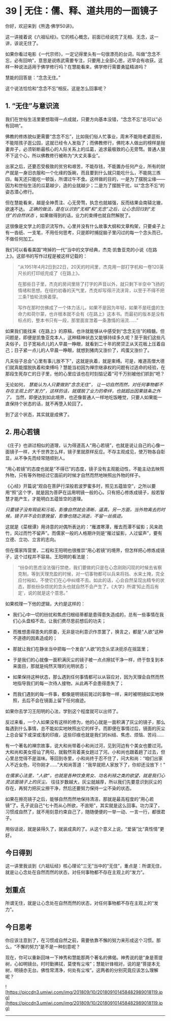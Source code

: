 # 39 | 无住：儒、释、道共用的一面镜子

你好，欢迎来到《熊逸·佛学50讲》。

这一讲接着说《六祖坛经》。它的核心概念，前面已经说完了无相、无念，这一讲，该说无住了。

如果你看过电影《一代宗师》，一定记得里头有一句很漂亮的台词，叫做“念念不忘，必有回响”，意思是说练武需要专注，只要用上全部心思，迟早会有收获。这样一种说法适用于佛学修行吗？在慧能看来，佛学修行需要勇猛精进吗？

慧能的回答是：“念念无住。”

这个说法恰恰和“念念不忘”相反。这是怎么回事呢？

## 1. “无住”与意识流

我们在世俗生活里要想取得一点成就，只要方向基本没错，“念念不忘”总可以“必有回响”。

佛教的修炼貌似更需要“念念不忘”，比如我们俗人忙事业，周末不能陪老婆逛街，不能陪孩子逛公园，这就已经令人发指了；而佛教修行，佛陀本人做出的榜样是抛妻弃子，必须斩断最核心的人际关系上的瓜葛，追求最极致的心无旁骛。普通人狠不下这个心，所以佛教修行被称为“大丈夫事业”。

出家之后，还要忍受极致的贫穷和艰苦，不能存钱，不能置办任何产业，所有的财产就是一身旧衣服和一个化缘的饭碗，而且要到什么就只能吃什么，不能挑三拣四，每天还只能吃一顿饭，所谓过午不食。这样做的目的，一是为了摆脱尘缘——因为和世俗生活的瓜葛越少，造的业就越少；二是为了摆脱干扰，以“念念不忘”的姿态潜心修行。

但在慧能看来，越是全神贯注、心无旁骛，执念也就越强，反而结果会南辕北辙，欲速不达。 *正确的做法，是在认识到“无相”和“无念”之后，让心念回归到“无住”的自然状态* ，如果做得到的话，业力的束缚也就自然解脱了。

这很像是文学上的意识流写作。心里并没有什么故事大纲和文章构架，只要桌子上有一沓纸、一支笔，不用任何思考，只是即时捕捉脑子里闪过的每一个念头而已，不做任何加工。

我们可以看看美国“垮掉的一代”当中的文学经典，杰克·凯鲁亚克的小说《在路上》。这部书的写作过程是被这样记载的：

> “从1951年4月2日到22日，20天的时间里，杰克用一部打字机和一卷120英尺长的打印纸完成了《在路上》。
> 
> 在那些日子里，杰克的房间里除了打字的声音以外，就只剩下半空中飞扬的情绪和思想。在纽约初春的天气里，杰克却写得汗流浃背，以至于不得不把三条T恤轮流换着穿。
> 
> 写作在那时仿佛成了一个体力活儿，如果不是因为年轻，如果不是旺盛的生命力和荷尔蒙，也许根本就不会有《在路上》这本书。而最初的版本是没有标点的，整本书只有一段，那里面宣泄着一条激情的湍流……”

如果我们能找来《在路上》的原稿，也许就能够从中感受到“念念无住”的精髓。但问题是，即便是凯鲁亚克本人，这种精神状态又能够持续多久呢？至于我们这些凡夫俗子，日子宽裕点儿的人早晨一睁眼，就看到二十年的房贷正从天花板上压着自己；日子紧一点儿的人早晨一睁眼，就想到猪肉又涨价了，鸡蛋又涨价了。

凡夫俗子总会“心里有事儿放不下”，这就是执着，就是束缚。可是，难道高僧大德们就真能摆脱执着和束缚吗？慧能当初因为禅宗继承权的问题有过逃命的经验，在那段生死存亡的日子里，他的心里应该也在时刻惦记着“可千万别被他们抓到”吧？

无论如何， *慧能认为人只要做到“念念无住”，*  *让一切自然而然，对任何事物都不存在主观上的“发力”，这样的话，就摆脱了业力的牵绊，也就超出因果链条之外了。* 当然，即便达到如此境界，也还像普通人一样地吃饭睡觉，只要人如果能一直保持个状态的话，就不再堕入轮回了。

到了这个状态，其实就是成佛了。

## 2. 用心若镜

《庄子》也讲过相似的道理，认为得道高人“用心若镜”，也就是说让自己的心像一面镜子一样，大千世界怎么样，镜子里就原样反应。不存主观成见，使万物各自彰显，从不争先而经常随顺别人。

“用心若镜”的态度也就是“不得已”的态度，镜子没有主观能动性，不能主动去映照外物，只有等外物经过它面前的时候才自然而然地映照出外物的样子。

《心经》开篇说“观自在菩萨行深般若波罗蜜多时，照见五蕴皆空”，之所以要用“照”这个字，就是因为菩萨在运用明镜一般的心。只有把心修炼成镜子，般若智慧才能产生，才能明白五蕴皆空的道理。

 *只要镜子没有瑕疵和污垢，影像自然就会清晰、逼真。另一方面，当外物离去的时候，镜子并不会刻意挽留，影像也随之消逝，不留一丝痕迹。*

这就是《菜根谭》用诗意的对偶所表达的：“雁渡寒潭，雁去而潭不留影；风来疏竹，风过而竹不留声”。而儒家一般的人格期许则是“雁过留影，人过留声”，要有立德、立功、立言的志向。

但在儒家阵营里，二程和王阳明也很推崇“用心若镜”的境界，但怎样把心修炼成镜子，这个过程并不容易。王阳明的看法是：

> “纷杂的思虑没法强行禁绝，我们要做的只是在心念刚刚闪现的时候去省察克制，等到天理充盈的时候，对一切事物都可以兵来将挡、水来土掩，完全应付裕如，不使它们在心中纠缠不去。如此的话，心会自然呈现出精专的状态，那些纷杂烦扰的念头也就自然不会产生了。《大学》所谓‘知止而后有定’，说的就是这个意思。”

如果梳理一下他的逻辑，大约是这样的：

* 我们心中一切的纷扰和焦虑归根结蒂都是患得患失造成的，总有一些事情在我们心头盘桓不去，让我们费尽思前想后的功夫；

* 而推想患得患失的原委，无非是功利意识作祟罢了，换言之，都是“人欲”这种不道德的因素造成的；

* 那就让我们在静坐当中把每一个发自“人欲”的念头坚决扼杀在摇篮里；

* 于是我们的心就像一面积满灰尘的镜子被一点点擦拭干净一样，终于恢复到本来面目，那就是纯然天理的光明状态；

* 如果保持这种状态，那么遇到任何事情都可以从容应对，因为天理会自然而然地指导我们的每一次待人接物，从此再不会患得患失了；

* 而我们遇到的每一件事，都像是明镜前晃过的事物一样，来时被明镜如实地映照，去后不会在镜面上留下任何痕迹。

如果你去学习王阳明的心法，学到这个程度就可以出师了。

反过来看，一个人如果没有这样的修为，他的心就是一面积满了灰尘的镜子，那么每遇到什么事情，总不能如实地映照出它的样子。而即便在事情过后，镜面的灰尘上总会留下或深或浅的印痕，这些印痕也就是我们的纠结、焦虑、烦恼、苦闷……

有一个著名的禅宗故事，说大和尚带着小和尚过河，见到河边有个美女也要过河。大和尚和美女搭讪了两句，就毅然背着美女趟过了河。小和尚也跟着趟了过去，但心里总觉得不是滋味。等回到寺里，小和尚终于忍不住了，问大和尚：“咱们出家人不近女色，可你刚才……”大和尚答道：“我早就把人家放下了，你却还没放下！”

 *在儒家心法里，“人欲”，也就是各种饮食男女、功名利禄之类的欲望，就是我们心灵这面镜子上的灰尘。* 往往岁数越大，灰尘就越厚，所以我们先要意识到灰尘的存在，再努力把灰尘擦干净，然后还要努力保持一尘不染的状态。

如果在擦亮镜子之后，能够自然而然地保持清洁，那就是最高程度的“用心若镜”了。孔子说自己“七十而从心所欲，不逾矩”，其实就是这么回事。功力深了，习惯成自然了，就不用刻意约束自己了，随随便便的一举一动、一言一行，都很君子。

用俗话说，就是装得久了，就装成真的了。从这个意义上说，“爱装”比“真性情”更好。

## 今日得到

这一讲里我谈到《六祖坛经》核心理论“三无”当中的“无住”，重点是：所谓无住，就是让心念处在自然而然的状态，对任何事物都不存在主观上的“发力”。

## 划重点

所谓无住，就是让心念处在自然而然的状态，对任何事物都不存在主观上的“发力”。

## 今日思考

你应该注意到了，在习惯成自然之前，需要依靠不懈的努力来形成这个习惯。那么，“不懈的努力”是不是一种刻意呢？

现在，你可以重新回味一下神秀和慧能那两个著名的佛偈。神秀说的是“身是菩提树，心如明镜台。时时勤拂拭，莫使有尘埃”；慧能针锋相对，说的是“菩提本无树，明镜亦无台。佛性常清净，何处有尘埃”。这两者的分别究竟应该怎么理解呢？

![https://piccdn3.umiwi.com/img/201809/10/201809101458482989018119.jpg](https://piccdn3.umiwi.com/img/201809/10/201809101458482989018119.jpg)

---
